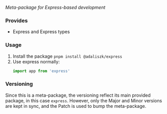 _Meta-package for Express-based development_

### Provides

- Express and Express types

### Usage

1. Install the package `pnpm install @adaliszk/express`
2. Use express normally:
   ```typescript
   import app from 'express'
   ```  

### Versioning

Since this is a meta-package, the versioning reflect its main provided package, in this case `express`. However, only
the Major and Minor versions are kept in sync, and the Patch is used to bump the meta-package.
